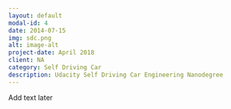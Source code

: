 ```yaml
---
layout: default
modal-id: 4
date: 2014-07-15
img: sdc.png
alt: image-alt
project-date: April 2018
client: NA
category: Self Driving Car
description: Udacity Self Driving Car Engineering Nanodegree
---
```


Add text later
